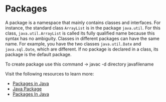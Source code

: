 # Packages

A package is a namespace that mainly contains classes and interfaces. For instance, the standard class `ArrayList` is in the package `java.util`. For this class, `java.util.ArrayList` is called its fully qualified name because this syntax has no ambiguity. Classes in different packages can have the same name. For example, you have the two classes `java.util.Date` and `java.sql.Date`, which are different. If no package is declared in a class, its package is the default package.

To create package use this command -> javac -d directory javafilename

Visit the following resources to learn more:

- [Packages in Java](https://docs.oracle.com/javase/8/docs/api/java/lang/Package.html)
- [Java Package](https://www.javatpoint.com/package)
- [Packages In Java](https://www.geeksforgeeks.org/packages-in-java/)

